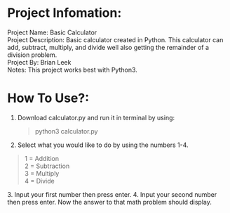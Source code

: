 # Project Infomation:
Project Name: Basic Calculator<br />
Project Description: Basic calculator created in Python. This calculator can add, subtract, multiply, and divide well also getting the remainder of a division problem.<br />
Project By: Brian Leek<br />
Notes: This project works best with Python3.

# How To Use?:
1. Download calculator.py and run it in terminal by using: <blockquote>python3 calculator.py</blockquote>
2. Select what you would like to do by using the numbers 1-4.
<blockquote>1 = Addition<br />
2 = Subtraction<br />
3 = Multiply<br />
4 = Divide</blockquote>
3. Input your first number then press enter.
4. Input your second number then press enter. Now the answer to that math problem should display.
